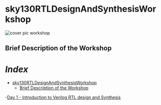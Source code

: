 # sky130RTLDesignAndSynthesisWorkshop

![cover pic workshop](https://user-images.githubusercontent.com/92054999/165627050-83ec81a3-5055-491c-9107-2d96e40508db.PNG)
## Brief Description of the Workshop


# *Index*
- [sky130RTLDesignAndSynthesisWorkshop](https://github.com/ayushkashyap12/-sky130RTLDesignAndSynthesisWorkshop/edit/main/README.md#sky130-RTLDesign-And-Synthesis-Workshop)
    - [Brief Description of the Workshop](https://github.com/ayushkashyap12/-sky130RTLDesignAndSynthesisWorkshop/edit/main/README.md#Brief-Description-of-the-Workshop)

-[Day 1 - Introduction to Verilog RTL design and Synthesis](https://github.com/ayushkashyap12/-sky130RTLDesignAndSynthesisWorkshop/edit/main/README.md#sky130-RTLDesign-And-Synthesis-Workshop)
